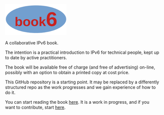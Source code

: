 <img src="./book6logo.png" title="book6 logo" width="200px" height="auto">

A collaborative IPv6 book.

The intention is a practical introduction to IPv6 for technical people, kept up to date by active practitioners.

The book will be available free of charge (and free of advertising) on-line, possibly with an option to obtain a printed copy at cost price.

This GitHub repository is a starting point. It may be replaced by a differently structured repo as the work progresses and we gain experience of how to do it.

You can start reading the book [here](Contents.md). It is a work in progress, and if you want to contribute, start [here](CONTRIBUTING.md).
